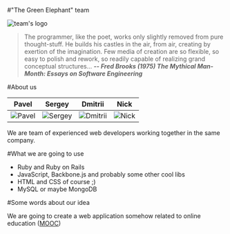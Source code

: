 #"The Green Elephant" team

![team's logo](https://dl.dropboxusercontent.com/u/30380743/logo.jpg)

> The programmer, like the poet, works only slightly removed from pure thought-stuff. He builds his castles in the air, from air, creating by exertion of the imagination. Few media of creation are so flexible, so easy to polish and rework, so readily capable of realizing grand conceptual structures...
> ***-- Fred Brooks (1975) The Mythical Man-Month: Essays on Software Engineering***

#About us

| Pavel | Sergey | Dmitrii | Nick
|--- |--- |--- |---
| ![Pavel](https://pbs.twimg.com/profile_images/500390546687275009/xE7EdVCF_200x200.jpeg) | ![Sergey](https://pbs.twimg.com/profile_images/1613844645/13_S-Mag_10_200x200.jpg) | ![Dmitrii](https://pbs.twimg.com/profile_images/1861818995/8bba3bd4f73fe9319b367b616b63a4b3_200x200.jpeg) | ![Nick](https://pbs.twimg.com/profile_images/538638674070482945/eQ2oXDUn_200x200.jpeg) |

We are team of experienced web developers working together in the same company.

#What we are going to use

 - Ruby and Ruby on Rails
 - JavaScript, Backbone.js and probably some other cool libs
 - HTML and CSS of course ;)
 - MySQL or maybe MongoDB

#Some words about our idea

We are going to create a web application somehow related to online education ([MOOC](http://en.wikipedia.org/wiki/Massive_open_online_course))

